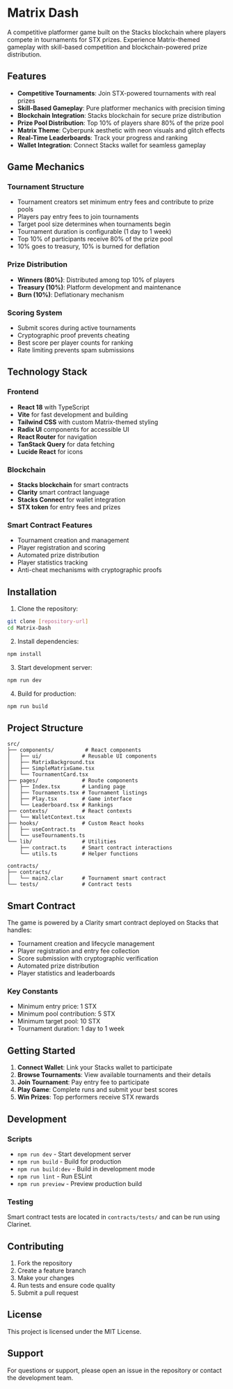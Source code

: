 # Matrix Dash

A competitive platformer game built on the Stacks blockchain where players compete in tournaments for STX prizes. Experience Matrix-themed gameplay with skill-based competition and blockchain-powered prize distribution.

## Features

- **Competitive Tournaments**: Join STX-powered tournaments with real prizes
- **Skill-Based Gameplay**: Pure platformer mechanics with precision timing
- **Blockchain Integration**: Stacks blockchain for secure prize distribution
- **Prize Pool Distribution**: Top 10% of players share 80% of the prize pool
- **Matrix Theme**: Cyberpunk aesthetic with neon visuals and glitch effects
- **Real-Time Leaderboards**: Track your progress and ranking
- **Wallet Integration**: Connect Stacks wallet for seamless gameplay

## Game Mechanics

### Tournament Structure
- Tournament creators set minimum entry fees and contribute to prize pools
- Players pay entry fees to join tournaments
- Target pool size determines when tournaments begin
- Tournament duration is configurable (1 day to 1 week)
- Top 10% of participants receive 80% of the prize pool
- 10% goes to treasury, 10% is burned for deflation

### Prize Distribution
- **Winners (80%)**: Distributed among top 10% of players
- **Treasury (10%)**: Platform development and maintenance
- **Burn (10%)**: Deflationary mechanism

### Scoring System
- Submit scores during active tournaments
- Cryptographic proof prevents cheating
- Best score per player counts for ranking
- Rate limiting prevents spam submissions

## Technology Stack

### Frontend
- **React 18** with TypeScript
- **Vite** for fast development and building
- **Tailwind CSS** with custom Matrix-themed styling
- **Radix UI** components for accessible UI
- **React Router** for navigation
- **TanStack Query** for data fetching
- **Lucide React** for icons

### Blockchain
- **Stacks blockchain** for smart contracts
- **Clarity** smart contract language
- **Stacks Connect** for wallet integration
- **STX token** for entry fees and prizes

### Smart Contract Features
- Tournament creation and management
- Player registration and scoring
- Automated prize distribution
- Player statistics tracking
- Anti-cheat mechanisms with cryptographic proofs

## Installation

1. Clone the repository:
```bash
git clone [repository-url]
cd Matrix-Dash
```

2. Install dependencies:
```bash
npm install
```

3. Start development server:
```bash
npm run dev
```

4. Build for production:
```bash
npm run build
```

## Project Structure

```
src/
├── components/          # React components
│   ├── ui/             # Reusable UI components
│   ├── MatrixBackground.tsx
│   ├── SimpleMatrixGame.tsx
│   └── TournamentCard.tsx
├── pages/              # Route components
│   ├── Index.tsx       # Landing page
│   ├── Tournaments.tsx # Tournament listings
│   ├── Play.tsx        # Game interface
│   └── Leaderboard.tsx # Rankings
├── contexts/           # React contexts
│   └── WalletContext.tsx
├── hooks/              # Custom React hooks
│   ├── useContract.ts
│   └── useTournaments.ts
└── lib/                # Utilities
    ├── contract.ts     # Smart contract interactions
    └── utils.ts        # Helper functions

contracts/
├── contracts/
│   └── main2.clar      # Tournament smart contract
└── tests/              # Contract tests
```

## Smart Contract

The game is powered by a Clarity smart contract deployed on Stacks that handles:

- Tournament creation and lifecycle management
- Player registration and entry fee collection
- Score submission with cryptographic verification
- Automated prize distribution
- Player statistics and leaderboards

### Key Constants
- Minimum entry price: 1 STX
- Minimum pool contribution: 5 STX
- Minimum target pool: 10 STX
- Tournament duration: 1 day to 1 week

## Getting Started

1. **Connect Wallet**: Link your Stacks wallet to participate
2. **Browse Tournaments**: View available tournaments and their details
3. **Join Tournament**: Pay entry fee to participate
4. **Play Game**: Complete runs and submit your best scores
5. **Win Prizes**: Top performers receive STX rewards

## Development

### Scripts
- `npm run dev` - Start development server
- `npm run build` - Build for production
- `npm run build:dev` - Build in development mode
- `npm run lint` - Run ESLint
- `npm run preview` - Preview production build

### Testing
Smart contract tests are located in `contracts/tests/` and can be run using Clarinet.

## Contributing

1. Fork the repository
2. Create a feature branch
3. Make your changes
4. Run tests and ensure code quality
5. Submit a pull request

## License

This project is licensed under the MIT License.

## Support

For questions or support, please open an issue in the repository or contact the development team.
